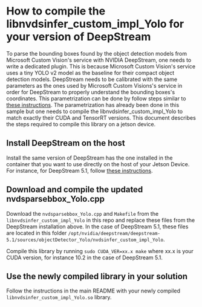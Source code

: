 # How to compile the libnvdsinfer_custom_impl_Yolo for your version of DeepStream

To parse the bounding boxes found by the object detection models from Microsoft Custom Vision's service with NVIDIA DeepStream, one needs to write a dedicated plugin. This is because Microsoft Custom Vision's service uses a tiny YOLO v2 model as the baseline for their compact object detection models. DeepStream needs to be calibrated with the same parameters as the ones used by Microsoft Custom Visions's service in order for DeepStream to properly understand the bounding boxes's coordinates. This parametrization can be done by follow steps similar to [these instructions](https://docs.nvidia.com/metropolis/deepstream/dev-guide/text/DS_custom_YOLO.html). The parametrization has already been done in this sample but one needs to compile the libnvdsinfer_custom_impl_Yolo to match exactly their CUDA and TensorRT versions. This document describes the steps required to compile this library on a jetson device.

## Install DeepStream on the host

Install the same version of DeepStream has the one installed in the container that you want to use directly on the host of your Jetson Device. For instance, for DeepStream 5.1, follow [these instructions](https://docs.nvidia.com/metropolis/deepstream/dev-guide/text/DS_Quickstart.html).

## Download and compile the updated nvdsparsebbox_Yolo.cpp

Download the `nvdsparsebbox_Yolo.cpp` and `Makefile` from the `libnvdsinfer_custom_impl_Yolo` in this repo and replace these files from the DeepStream installation above. In the case of DeepStream 5.1, these files are located in this folder `/opt/nvidia/deepstream/deepstream-5.1/sources/objectDetector_Yolo/nvdsinfer_custom_impl_Yolo`.

Compile this library by running `sudo CUDA_VER=xx.x make` where xx.x is your CUDA version, for instance 10.2 in the case of DeepStream 5.1.

## Use the newly compiled library in your solution
Follow the instructions in the main README with your newly compiled `libnvdsinfer_custom_impl_Yolo.so` library.
